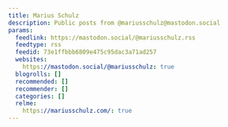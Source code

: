 ```yaml
---
title: Marius Schulz
description: Public posts from @mariusschulz@mastodon.social
params:
  feedlink: https://mastodon.social/@mariusschulz.rss
  feedtype: rss
  feedid: 73e1ffbbb6809e475c95dac3a71ad257
  websites:
    https://mastodon.social/@mariusschulz: true
  blogrolls: []
  recommended: []
  recommender: []
  categories: []
  relme:
    https://mariusschulz.com/: true
---
```

